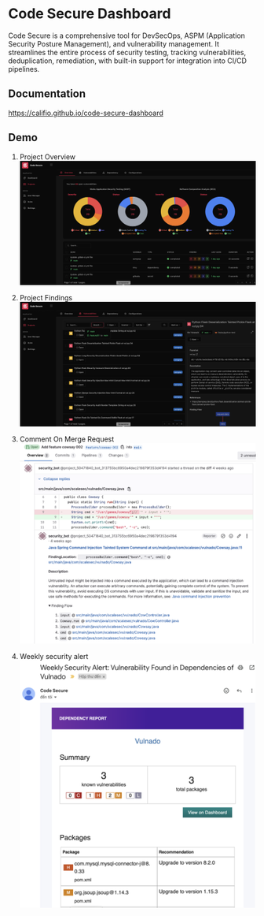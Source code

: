 # Code Secure Dashboard

Code Secure is a comprehensive tool for DevSecOps, ASPM (Application Security Posture Management), and vulnerability management. It streamlines the entire process of security testing, tracking vulnerabilities, deduplication, remediation, with built-in support for integration into CI/CD pipelines.

## Documentation

https://califio.github.io/code-secure-dashboard

## Demo
1. Project Overview
![](docs/assets/images/project_overview.png)

2. Project Findings
![](docs/assets/images/project_finding.png)

3. Comment On Merge Request
![](docs/assets/images/comment_finding_on_merge_request.png)

4. Weekly security alert
![](docs/assets/images/weekly_security_alert.png)
